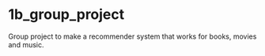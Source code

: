 # 1b_group_project
Group project to make a recommender system that works for books, movies and music.
